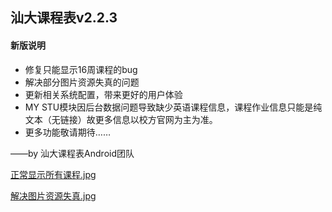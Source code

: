 ## 汕大课程表v2.2.3

#### 新版说明 
- 修复只能显示16周课程的bug
- 解决部分图片资源失真的问题
- 更新相关系统配置，带来更好的用户体验
- MY STU模块因后台数据问题导致缺少英语课程信息，课程作业信息只能是纯文本（无链接）故更多信息以校方官网为主为准。
- 更多功能敬请期待……

——by 汕大课程表Android团队

[正常显示所有课程.jpg](https://github.com/jarvisyuen/Syllabus/blob/master/image/syllabus.jpg)

[解决图片资源失真.jpg](https://github.com/jarvisyuen/Syllabus/blob/master/image/meal_card.jpg)
 

